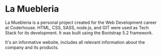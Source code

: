 # La Muebleria

La Muebleria is a personal project created for the Web Development career at Coderhouse. HTML, CSS, SASS, node.js, and GIT were used as Tech Stack for its development. It was built using the Bootstrap 5.2 framework.

It's an informative website, includes all relevant information about the company and its products.
